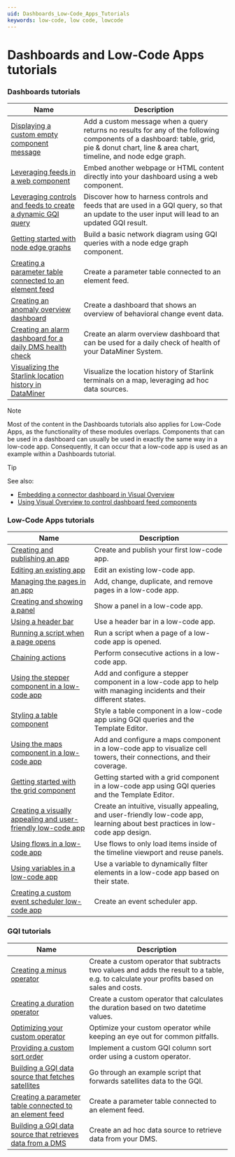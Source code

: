 ```yaml
---
uid: Dashboards_Low-Code_Apps_Tutorials
keywords: low-code, low code, lowcode
---
```


# Dashboards and Low-Code Apps tutorials

### Dashboards tutorials

| Name | Description |
|--|--|
| [Displaying a custom empty component message](xref:Tutorial_Dashboards_Displaying_a_custom_empty_component_message) | Add a custom message when a query returns no results for any of the following components of a dashboard: table, grid, pie & donut chart, line & area chart, timeline, and node edge graph. |
| [Leveraging feeds in a web component](xref:Tutorial_Dashboards_Feeds_Web_Component) | Embed another webpage or HTML content directly into your dashboard using a web component. |
| [Leveraging controls and feeds to create a dynamic GQI query](xref:Tutorial_Dashboards_Controls_And_Feeds_Query) | Discover how to harness controls and feeds that are used in a GQI query, so that an update to the user input will lead to an updated GQI result. |
| [Getting started with node edge graphs](xref:Tutorial_Apps_Node_Edge)| Build a basic network diagram using GQI queries with a node edge graph component. |
| [Creating a parameter table connected to an element feed](xref:Creating_a_parameter_table_connected_to_an_element_feed) | Create a parameter table connected to an element feed. |
| [Creating an anomaly overview dashboard](xref:Creating_Anomaly_Overview_Dashboard) | Create a dashboard that shows an overview of behavioral change event data. |
| [Creating an alarm dashboard for a daily DMS health check](xref:Tutorial_Alarm_Dashboard_for_your_daily_DMS_health_check) | Create an alarm overview dashboard that can be used for a daily check of health of your DataMiner System. |
| [Visualizing the Starlink location history in DataMiner](xref:Tutorial_Visualizing_Starlink_Location_History_in_DataMiner) | Visualize the location history of Starlink terminals on a map, leveraging ad hoc data sources. |

> [!NOTE]
> Most of the content in the Dashboards tutorials also applies for Low-Code Apps, as the functionality of these modules overlaps. Components that can be used in a dashboard can usually be used in exactly the same way in a low-code app. Consequently, it can occur that a low-code app is used as an example within a Dashboards tutorial.

> [!TIP]
> See also:
>
> - [Embedding a connector dashboard in Visual Overview](xref:Tutorial_Embed_Connector_Dashboard_in_Visio)
> - [Using Visual Overview to control dashboard feed components](xref:Using_visio_to_control_dashboard_feed_components)

### Low-Code Apps tutorials

| Name | Description |
|--|--|
| [Creating and publishing an app](xref:Tutorial_Apps_Creating_And_Publishing) | Create and publish your first low-code app. |
| [Editing an existing app](xref:Tutorial_Apps_Edit_Existing_App) | Edit an existing low-code app. |
| [Managing the pages in an app](xref:Tutorial_Apps_Managing_Pages) | Add, change, duplicate, and remove pages in a low-code app. |
| [Creating and showing a panel](xref:Tutorial_Apps_Panel) | Show a panel in a low-code app. |
| [Using a header bar](xref:Tutorial_Apps_Headerbar) | Use a header bar in a low-code app. |
| [Running a script when a page opens](xref:Tutorial_Apps_Script_Upon_Page_Load) | Run a script when a page of a low-code app is opened. |
| [Chaining actions](xref:Tutorial_Apps_Chaining_Actions) | Perform consecutive actions in a low-code app. |
| [Using the stepper component in a low-code app](xref:TutorialStepper) | Add and configure a stepper component in a low-code app to help with managing incidents and their different states. |
| [Styling a table component](xref:Tutorial_Apps_Style_A_Table) | Style a table component in a low-code app using GQI queries and the Template Editor. |
| [Using the maps component in a low-code app](xref:TutorialMaps) | Add and configure a maps component in a low-code app to visualize cell towers, their connections, and their coverage. |
| [Getting started with the grid component](xref:Tutorial_Apps_Grid) | Getting started with a grid component in a low-code app using GQI queries and the Template Editor. |
| [Creating a visually appealing and user-friendly low-code app](xref:Tutorial_App_Design) | Create an intuitive, visually appealing, and user-friendly low-code app, learning about best practices in low-code app design. |
| [Using flows in a low-code app](xref:Tutorial_Apps_Flows) | Use flows to only load items inside of the timeline viewport and reuse panels. |
| [Using variables in a low-code app](xref:Tutorial_Apps_Variables) | Use a variable to dynamically filter elements in a low-code app based on their state. |
| [Creating a custom event scheduler low-code app](xref:Tutorial_Custom_Event_Scheduler_LCA) | Create an event scheduler app. |

### GQI tutorials

| Name | Description |
|--|--|
| [Creating a minus operator](xref:Creating_Minus_Operator) | Create a custom operator that subtracts two values and adds the result to a table, e.g. to calculate your profits based on sales and costs. |
| [Creating a duration operator](xref:Creating_Duration_Operator) | Create a custom operator that calculates the duration based on two datetime values. |
| [Optimizing your custom operator](xref:Custom_Operator_Tutorial) | Optimize your custom operator while keeping an eye out for common pitfalls. |
| [Providing a custom sort order](xref:GQI_Redirect_Sort_Tutorial) | Implement a custom GQI column sort order using a custom operator. |
| [Building a GQI data source that fetches satellites](xref:Ad_hoc_Tutorials_Satellites) | Go through an example script that forwards satellites data to the GQI. |
| [Creating a parameter table connected to an element feed](xref:Creating_a_parameter_table_connected_to_an_element_feed) | Create a parameter table connected to an element feed. |
| [Building a GQI data source that retrieves data from a DMS](xref:Ad_hoc_Tutorials_GQIDMS) | Create an ad hoc data source to retrieve data from your DMS. |
